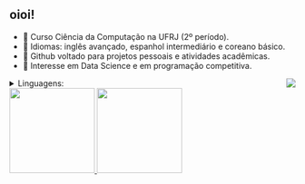 ## oioi!

- 🍃 Curso Ciência da Computação na UFRJ (2º período).
- 🍃 Idiomas: inglês avançado, espanhol intermediário e coreano básico.
- 🍃 Github voltado para projetos pessoais e atividades acadêmicas.
- 🍃 Interesse em Data Science e em programação competitiva.

 <img align=right src="https://i.pinimg.com/originals/c8/ba/c5/c8bac54c9a235302eb084c6671b69770.gif" />

<details>
  <summary> Linguagens: </summary>
  <a href="https://skillicons.dev">
    <img src="https://skillicons.dev/icons?i=cpp,c,py" />
  </a>
</details>

<div>
 
<div align="left">
  <a href="https://github.com/blueisas">
    <img height="150em" src="https://github-readme-stats.vercel.app/api?username=mariLuwai&count_private=true&include_all_commits=true&show_icons=true&theme=city_lights&hide_border=false&show_owner=true"/>
    <img height="150em" src="https://github-readme-stats.vercel.app/api/top-langs/?username=mariLuwai&theme=city_lights&hide_border=false&&layout=compact"/>
  </a>
</div>


